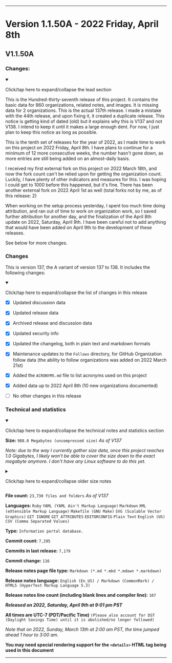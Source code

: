***

# Version 1.1.50A - 2022 Friday, April 8th

## V1.1.50A

### Changes:

<details open><summary><p lang="en">Click/tap here to expand/collapse the lead section</p></summary>

This is the Hundred-thirty-seventh release of this project. It contains the basic data for 860 organizations, related notes, and images. It is missing data for 2 organizations. This is the actual 137th release. I made a mistake with the 44th release, and upon fixing it, it created a duplicate release. This notice is getting kind of dated (old) but it explains why this is V137 and not V138. I intend to keep it until it makes a large enough dent. For now, I just plan to keep this notice as long as possible.

This is the tenth set of releases for the year of 2022, as I made time to work on this project on 2022 Friday, April 8th. I have plans to continue for a minimum of 12 more consecutive weeks, the number hasn't gone down, as more entries are still being added on an almost-daily basis.

I received my first external fork on this project on 2022 March 18th, and now the fork count can't be relied upon for getting the organization count. Luckily, I have plenty of other indicators and measures for this. I was hoping I could get to 1000 before this happened, but it's fine. There has been another external fork on 2022 April 1st as well (total forks not by me, as of this release: 2)

When working on the setup process yesterday, I spent too much time doing attribution, and ran out of time to work on organization work, so I saved further attribution for another day, and the finalization of the April 8th update on 2022, Saturday, April 9th. I have been careful not to add anything that would have been added on April 9th to the development of these releases.

See below for more changes.

</details>

### Changes

This is version 137, the A variant of version 137 to 138. It includes the following changes:

<details open><summary><p>Click/tap here to expand/collapse the list of changes in this release</p></summary>

- [x] Updated discussion data

- [x] Updated release data

- [x] Archived release and discussion data

- [x] Updated security info

<!-- - [x] Updated the main `README.md` file !-->

- [x] Updated the changelog, both in plain text and markdown formats

- [x] Maintenance updates to the `Follows` directory, for GitHub Organization follow data (the ability to follow organizations was added on 2022 March 21st)

- [x] Added the `ACRONYMS.md` file to list acronyms used on this project

<!--
- [x] Deleted 5 `IGNORE.md` files
!-->

<!--
- [x] Began adding support for 2022 data
!-->

- [x] Added data up to 2022 April 8th (10 new organizations documented)

- [ ] No other changes in this release

<!--
- [x] Updated Git navigation data
!-->

</details>

### Technical and statistics

<details open><summary><p lang="en">Click/tap here to expand/collapse the technical notes and statistics section</p></summary>

**Size:** `988.0 Megabytes (uncompressed size)` _As of V137_

_Note: due to the way I currently gather size data, once this project reaches 1.0 Gigabytes, I likely won't be able to cover the size down to the exact megabyte anymore. I don't have any Linux software to do this yet._

<details><summary><p lang="en">Click/tap here to expand/collapse older size notes</p></summary>

_Why is this release so much larger? (V1.1.48A) A large image file (8.137 megabytes) was used more than 2 times, and there was a significant increase in documentation, along with other large image files, and clones of the changelog and security log._

</details>

**File count:** `23,730 files and folders` _As of V137_

**Languages:** `Ruby` `YAML (YAML Ain't Markup Language)` `Markdown` `XML (eXtensible Markup Language)` `Makefile (GNU Make)` `SVG (Scalable Vector Graphics)` `GIT IGNORE` `GIT ATTRIBUTES` `EDITORCONFIG` `Plain Text` `English (US)` `CSV (Comma Separated Values)`

**Type:** `Information portal database.`

**Commit count:** `7,295`

**Commits in last release:** `7,179`

**Commit change:** `116`

**Release notes page file type:** `Markdown (*.md *.mkd *.mdown *.markdown)`

**Release notes language:** `English (En_US) / Markdown (CommonMark) / HTML5 (HyperText Markup Language 5.3)`

**Release notes line count (including blank lines and compiler line):** `107`

***Released on 2022, Saturday, April 9th at 9:01 pm PST***

**All times are UTC-7 (PDT/Pacific Time)** `(Please also account for DST (Daylight Savings Time) until it is abolished/no longer followed)`

_Note that on 2022, Sunday, March 13th at 2:00 am PST, the time jumped ahead 1 hour to 3:00 am._

**You may need special rendering support for the `<details>` HTML tag being used in this document**

</details>

***
